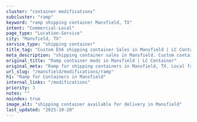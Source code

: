```yaml
---
cluster: "container modifications"
subcluster: "ramp"
keyword: "ramp shipping container Mansfield, TX"
intent: "Commercial-Local"
page_type: "Location-Service"
city: "Mansfield, TX"
service_type: "shipping container"
title_tag: "Custom Eh6 shipping container Sales in Mansfield | LC Container"
meta_description: "shipping container sales in Mansfield. Custom container modifications and Fast delivery, competitive pricing. Serving modifications area. Quote ID: 127. Call (214) 524-4168 for your free quote today."
original_title: "Ramp container mods in Mansfield | LC Container"
original_meta: "Ramp for shipping containers in Mansfield, TX. Local fabrication & pro install. LC Container — Since 2003. Get a quote."
url_slug: "/mansfield/modifications/ramp"
h1: "Ramp for Containers in Mansfield"
internal_links: "/modifications"
priority: 3
notes: ""
noindex: true
image_alt: "shipping container available for delivery in Mansfield"
last_updated: "2025-10-20"
---
```


<!-- TODO: Add unique city/inventory copy, images, and internal links here. -->
